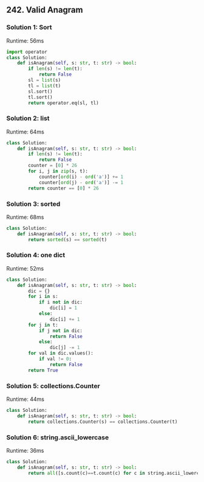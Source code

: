 ## 242. Valid Anagram

### Solution 1: Sort

Runtime: 56ms

```Python
import operator
class Solution:
    def isAnagram(self, s: str, t: str) -> bool:
        if len(s) != len(t):
            return False
        sl = list(s)
        tl = list(t)
        sl.sort()
        tl.sort()
        return operator.eq(sl, tl)
```


### Solution 2: list

Runtime: 64ms

```Python
class Solution:
    def isAnagram(self, s: str, t: str) -> bool:
        if len(s) != len(t):
            return False
        counter = [0] * 26
        for i, j in zip(s, t):
            counter[ord(i) - ord('a')] += 1
            counter[ord(j) - ord('a')] -= 1
        return counter == [0] * 26
```


### Solution 3: sorted

Runtime: 68ms

```Python
class Solution:
    def isAnagram(self, s: str, t: str) -> bool:
        return sorted(s) == sorted(t)
```


### Solution 4: one dict

Runtime: 52ms

```Python
class Solution:
    def isAnagram(self, s: str, t: str) -> bool:
        dic = {}
        for i in s:
            if i not in dic:
                dic[i] = 1
            else:
                dic[i] += 1   
        for j in t:
            if j not in dic:
                return False
            else:
                dic[j] -= 1
        for val in dic.values():
            if val != 0:
                return False
        return True
```


### Solution 5: collections.Counter

Runtime: 44ms

```Python
class Solution:
    def isAnagram(self, s: str, t: str) -> bool:
        return collections.Counter(s) == collections.Counter(t)
```


### Solution 6: string.ascii_lowercase

Runtime: 36ms

```Python
class Solution:
    def isAnagram(self, s: str, t: str) -> bool:
        return all([s.count(c)==t.count(c) for c in string.ascii_lowercase])
```

